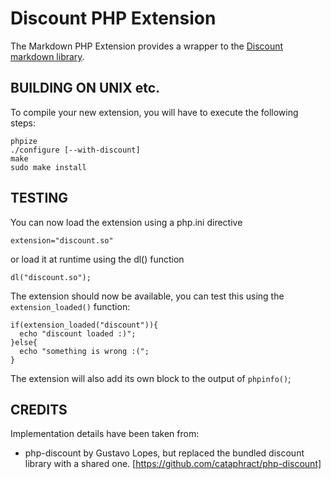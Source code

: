 Discount PHP Extension
====

The Markdown PHP Extension provides a wrapper to the [Discount markdown library](https://github.com/Orc/discount).

BUILDING ON UNIX etc.
----

To compile your new extension, you will have to execute the following steps:

    phpize
    ./configure [--with-discount]
    make
    sudo make install

TESTING
----

You can now load the extension using a php.ini directive

    extension="discount.so"

or load it at runtime using the dl() function

    dl("discount.so");

The extension should now be available, you can test this
using the `extension_loaded()` function:

    if(extension_loaded("discount")){
      echo "discount loaded :)";
    }else{
      echo "something is wrong :(";
    }

The extension will also add its own block to the output
of `phpinfo()`;

CREDITS
----

Implementation details have been taken from:

* php-discount by Gustavo Lopes, but replaced the bundled discount library with a shared one.
      [https://github.com/cataphract/php-discount]


